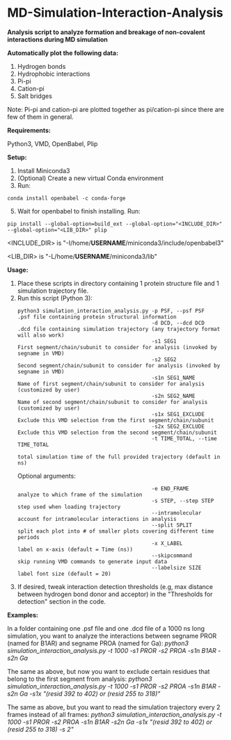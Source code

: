 # MD-Simulation-Interaction-Analysis

**Analysis script to analyze formation and breakage of non-covalent interactions during MD simulation**

**Automatically plot the following data:**
1. Hydrogen bonds
2. Hydrophobic interactions
3. Pi-pi
4. Cation-pi
5. Salt bridges

Note: Pi-pi and cation-pi are plotted together as pi/cation-pi since there are few of them in general.

**Requirements:**

Python3, VMD, OpenBabel, Plip

**Setup:**
1. Install Miniconda3
2. (Optional) Create a new virtual Conda environment
4. Run:
  ```
  conda install openbabel -c conda-forge
  ```
5. Wait for openbabel to finish installing. Run:
  ```
  pip install --global-option=build_ext --global-option="<INCLUDE_DIR>" --global-option="<LIB_DIR>" plip
  ```
  <INCLUDE_DIR> is "-I/home/**USERNAME**/miniconda3/include/openbabel3" 
  
  <LIB_DIR> is "-L/home/**USERNAME**/miniconda3/lib"
  
**Usage:**
1. Place these scripts in directory containing 1 protein structure file and 1 simulation trajectory file.
2. Run this script (Python 3):
   ```
   python3 simulation_interaction_analysis.py -p PSF, --psf PSF     .psf file containing protein structural information
                                              -d DCD, --dcd DCD     .dcd file containing simulation trajectory (any trajectory format will also work)
                                              -s1 SEG1              First segment/chain/subunit to consider for analysis (invoked by segname in VMD)
                                              -s2 SEG2              Second segment/chain/subunit to consider for analysis (invoked by segname in VMD)
                                              -s1n SEG1_NAME        Name of first segment/chain/subunit to consider for analysis (customized by user)
                                              -s2n SEG2_NAME        Name of second segment/chain/subunit to consider for analysis (customized by user)
                                              -s1x SEG1_EXCLUDE     Exclude this VMD selection from the first segment/chain/subunit
                                              -s2x SEG2_EXCLUDE     Exclude this VMD selection from the second segment/chain/subunit
                                              -t TIME_TOTAL, --time TIME_TOTAL
                                                                    total simulation time of the full provided trajectory (default in ns)
   ```
   Optional arguments:
   ```
                                              -e END_FRAME          analyze to which frame of the simulation
                                              -s STEP, --step STEP  step used when loading trajectory
                                              --intramolecular      account for intramolecular interactions in analysis
                                              --split SPLIT         split each plot into # of smaller plots covering different time periods
                                              -x X_LABEL            label on x-axis (default = Time (ns))
                                              --skipcommand         skip running VMD commands to generate input data
                                              --labelsize SIZE      label font size (default = 20)
   ```
 3. If desired, tweak interaction detection thresholds (e.g, max distance between hydrogen bond donor and acceptor) in the "Thresholds for detection" section in the code.
   
 **Examples:**

In a folder containing one .psf file and one .dcd file of a 1000 ns long simulation, you want to analyze the interactions between segname PROR (named for B1AR) and segname PROA (named for Ga): _python3 simulation_interaction_analysis.py -t 1000 -s1 PROR -s2 PROA -s1n B1AR -s2n Ga_

The same as above, but now you want to exclude certain residues that belong to the first segment from analysis: _python3 simulation_interaction_analysis.py -t 1000 -s1 PROR -s2 PROA -s1n B1AR -s2n Ga -s1x "(resid 392 to 402) or (resid 255 to 318)"_

The same as above, but you want to read the simulation trajectory every 2 frames instead of all frames: _python3 simulation_interaction_analysis.py -t 1000 -s1 PROR -s2 PROA -s1n B1AR -s2n Ga -s1x "(resid 392 to 402) or (resid 255 to 318) -s 2"_

